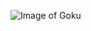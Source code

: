 ![Image of Goku](https://www.google.com/imgres?imgurl=https%3A%2F%2Fvignette.wikia.nocookie.net%2Fdeathbattlefanon%2Fimages%2F2%2F20%2FC0A9B238-91F6-46AA-ABDC-3FC720228C25.png%2Frevision%2Flatest%2Fscale-to-width-down%2F340%3Fcb%3D20171104014554&imgrefurl=https%3A%2F%2Fdeathbattlefanon.fandom.com%2Fwiki%2FGoku&tbnid=-48O-lVbsa0QgM&vet=12ahUKEwjr-M-gkdDqAhVwhuAKHelGCNMQMygKegUIARD0AQ..i&docid=sdwfpfJxStAX2M&w=340&h=548&q=goku&ved=2ahUKEwjr-M-gkdDqAhVwhuAKHelGCNMQMygKegUIARD0AQ)
